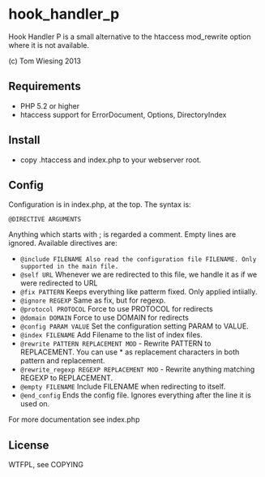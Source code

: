 # hook_handler_p

Hook Handler P is a small alternative to the htaccess mod_rewrite option where it is not available. 

(c) Tom Wiesing 2013

## Requirements
* PHP 5.2 or higher
* htaccess support for ErrorDocument, Options, DirectoryIndex

## Install
* copy .htaccess and index.php to your webserver root.

## Config
Configuration is in index.php, at the top. The syntax is: 

    @DIRECTIVE ARGUMENTS

Anything which starts with ; is regarded a comment. 
Empty lines are ignored. 
Available directives are: 

* `@include FILENAME Also read the configuration file FILENAME. Only supported in the main file. `
* `@self URL` Whenever we are redirected to this file, we handle it as if we were redirected to URL
* `@fix PATTERN` Keeps everything like patterm fixed. Only applied intiially. 
* `@ignore REGEXP` Same as fix, but for regexp. 
* `@protocol PROTOCOL` Force to use PROTOCOL for redirects
* `@domain DOMAIN` Force to use DOMAIN for redirects
* `@config PARAM VALUE` Set the configuration setting PARAM to VALUE. 
* `@index FILENAME` Add Filename to the list of index files. 
* `@rewrite PATTERN REPLACEMENT MOD` - Rewrite PATTERN to REPLACEMENT. You can use * as replacement characters in both pattern and replacement. 
* `@rewrite_regexp REGEXP REPLACEMENT MOD` - Rewrite anything matching REGEXP to REPLACEMENT. 
* `@empty FILENAME` Include FILENAME when redirecting to itself. 
* `@end_config` Ends the config file. Ignores everything after the line it is used on. 

For more documentation see index.php

## License
WTFPL, see COPYING